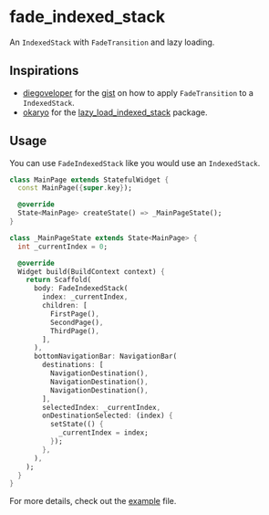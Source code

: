 # fade_indexed_stack

An `IndexedStack` with `FadeTransition` and lazy loading.

## Inspirations
- [diegoveloper](https://github.com/diegoveloper) for the [gist](https://gist.github.com/diegoveloper/1cd23e79a31d0c18a67424f0cbdfd7ad) on how to apply `FadeTransition` to a `IndexedStack`.
- [okaryo](https://github.com/okaryo/) for the [lazy_load_indexed_stack](https://pub.dev/packages/lazy_load_indexed_stack) package.


## Usage

You can use `FadeIndexedStack` like you would use an `IndexedStack`.

```dart
class MainPage extends StatefulWidget {
  const MainPage({super.key});

  @override
  State<MainPage> createState() => _MainPageState();
}

class _MainPageState extends State<MainPage> {
  int _currentIndex = 0;

  @override
  Widget build(BuildContext context) {
    return Scaffold(
      body: FadeIndexedStack(
        index: _currentIndex,
        children: [
          FirstPage(),
          SecondPage(),
          ThirdPage(),
        ],
      ),
      bottomNavigationBar: NavigationBar(
        destinations: [
          NavigationDestination(),
          NavigationDestination(),
          NavigationDestination(),
        ],
        selectedIndex: _currentIndex,
        onDestinationSelected: (index) {
          setState(() {
            _currentIndex = index;
          });
        },
      ),
    );
  }
}
```

For more details, check out the [example](example/lib/main.dart) file.
